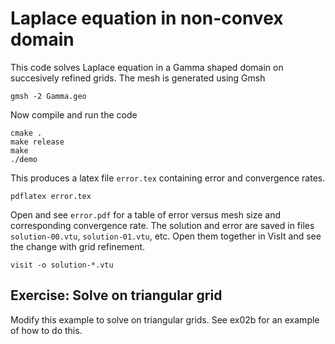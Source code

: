 # Laplace equation in non-convex domain

This code solves Laplace equation in a Gamma shaped domain on succesively refined grids. The mesh is generated using Gmsh

```shell
gmsh -2 Gamma.geo
```

Now compile and run the code

```shell
cmake .
make release
make
./demo
```

This produces a latex file `error.tex` containing error and convergence rates.

```shell
pdflatex error.tex
```

Open and see `error.pdf` for a table of error versus mesh size and corresponding convergence rate. The solution and error are saved in files `solution-00.vtu`, `solution-01.vtu`, etc. Open them together in VisIt and see the change with grid refinement.

```shell
visit -o solution-*.vtu
```

## Exercise: Solve on triangular grid

Modify this example to solve on triangular grids. See ex02b for an example of how to do this.
